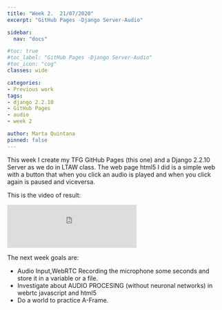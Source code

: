 ```yaml
---
title: "Week 2.  21/07/2020"
excerpt: "GitHub Pages -Django Server-Audio"

sidebar:
  nav: "docs"

#toc: true
#toc_label: "GitHub Pages -Django Server-Audio"
#toc_icon: "cog"
classes: wide

categories:
- Previous work
tags:
- django 2.2.10
- GitHub Pages
- audio
- week 2

author: Marta Quintana
pinned: false
---
```


This week I create my TFG GitHub Pages (this one) and a Django 2.2.10 Server as we do in LTAW class.
The web page html5 I did is a simple web with a button that when you click an audio is played and when you click again is paused and viceversa. 

This is the video of result: 

<iframe width="300" height="100" src="https://youtube.com/embed/sf14jyn4njE" frameborder="0" allow="autoplay; encrypted-media" allowfullscreen></iframe>

The next week goals are:

- Audio Input,WebRTC Recording the microphone some seconds and store it in a variable or a file.
- Investigate about AUDIO PROCESING (without neuronal networks) in webrtc javascript and html5
- Do a world to practice A-Frame.
